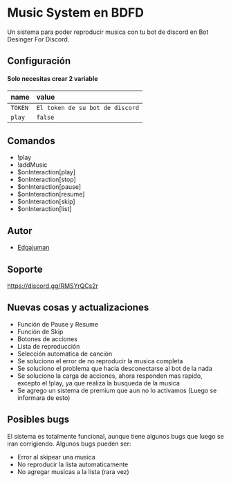 
# Music System en BDFD

Un sistema para poder reproducir musica con tu bot de discord en Bot Desinger For Discord.


## Configuración

#### Solo necesitas crear 2 variable


| name | value     |
| :-------- | :------- |
| `TOKEN` | `El token de su bot de discord` | 
| `play` | `false` |

## Comandos
- !play
- !addMusic
- $onInteraction[play]
- $onInteraction[stop]
- $onInteraction[pause]
- $onInteraction[resume]
- $onInteraction[skip]
- $onInteraction[list]


## Autor

- [Edgajuman](https://github.com/edgajuman)


## Soporte

https://discord.gg/RMSYrQCs2r

## Nuevas cosas y actualizaciones
- Función de Pause y Resume
- Función de Skip
- Botones de acciones
- Lista de reproducción
- Selección automatica de canción
- Se soluciono el error de no reproducir la musica completa
- Se soluciono el problema que hacia desconectarse al bot de la nada
- Se soluciono la carga de acciones, ahora responden mas rapido, excepto el !play, ya que realiza la busqueda de la musica
- Se agrego un sistema de premium que aun no lo activamos (Luego se informara de esto)

## Posibles bugs
El sistema es totalmente funcional, aunque tiene algunos bugs que luego se iran corrigiendo.
Algunos bugs pueden ser:
- Error al skipear una musica
- No reproducir la lista automaticamente
- No agregar musicas a la lista (rara vez)
